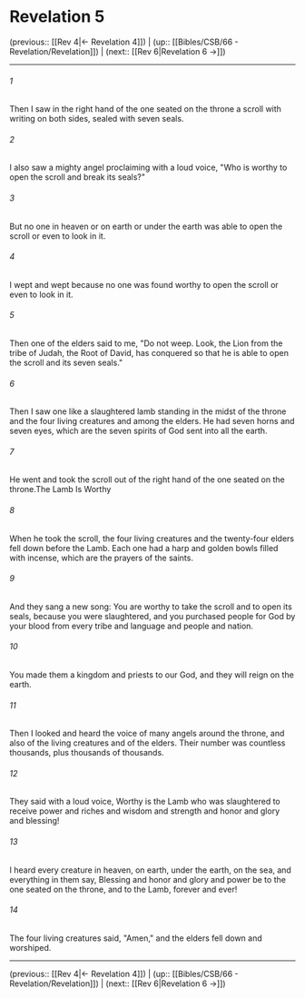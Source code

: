 # Revelation 5

(previous:: [[Rev 4|← Revelation 4]]) | (up:: [[Bibles/CSB/66 - Revelation/Revelation]]) | (next:: [[Rev 6|Revelation 6 →]])

***


###### 1 
Then I saw in the right hand of the one seated on the throne a scroll with writing on both sides, sealed with seven seals. 

###### 2 
I also saw a mighty angel proclaiming with a loud voice, "Who is worthy to open the scroll and break its seals?" 

###### 3 
But no one in heaven or on earth or under the earth was able to open the scroll or even to look in it. 

###### 4 
I wept and wept because no one was found worthy to open the scroll or even to look in it. 

###### 5 
Then one of the elders said to me, "Do not weep. Look, the Lion from the tribe of Judah, the Root of David, has conquered so that he is able to open the scroll and its seven seals." 

###### 6 
Then I saw one like a slaughtered lamb standing in the midst of the throne and the four living creatures and among the elders. He had seven horns and seven eyes, which are the seven spirits of God sent into all the earth. 

###### 7 
He went and took the scroll out of the right hand of the one seated on the throne.The Lamb Is Worthy 

###### 8 
When he took the scroll, the four living creatures and the twenty-four elders fell down before the Lamb. Each one had a harp and golden bowls filled with incense, which are the prayers of the saints. 

###### 9 
And they sang a new song: You are worthy to take the scroll and to open its seals, because you were slaughtered, and you purchased people for God by your blood from every tribe and language and people and nation. 

###### 10 
You made them a kingdom and priests to our God, and they will reign on the earth. 

###### 11 
Then I looked and heard the voice of many angels around the throne, and also of the living creatures and of the elders. Their number was countless thousands, plus thousands of thousands. 

###### 12 
They said with a loud voice, Worthy is the Lamb who was slaughtered to receive power and riches and wisdom and strength and honor and glory and blessing! 

###### 13 
I heard every creature in heaven, on earth, under the earth, on the sea, and everything in them say, Blessing and honor and glory and power be to the one seated on the throne, and to the Lamb, forever and ever! 

###### 14 
The four living creatures said, "Amen," and the elders fell down and worshiped.

***

(previous:: [[Rev 4|← Revelation 4]]) | (up:: [[Bibles/CSB/66 - Revelation/Revelation]]) | (next:: [[Rev 6|Revelation 6 →]])
